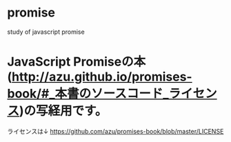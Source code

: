 # promise
study of javascript promise

# JavaScript Promiseの本(http://azu.github.io/promises-book/#_本書のソースコード_ライセンス)の写経用です。
ライセンスは↓
https://github.com/azu/promises-book/blob/master/LICENSE
